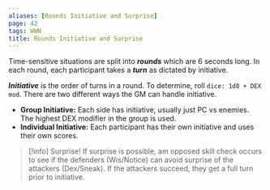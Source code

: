```yaml
---
aliases: [Rounds Initiative and Surprise]
page: 42
tags: WWN
title: Rounds Initiative and Surprise
---
```

Time-sensitive situations are split into ***rounds*** which are 6 seconds long. In each round, each participant takes a ***turn*** as dictated by initiative. 

***Initiative*** is the order of turns in a round. To determine, roll `dice: 1d8 + DEX mod`. There are two different ways the GM can handle initiative. 
- **Group Initiative:** Each side has initiative, usually just PC vs enemies. The highest DEX modifier in the group is used. 
- **Individual Initiative:** Each participant has their own initiative and uses their own scores. 

>[!info] Surprise!
> If surprise is possible, am opposed skill check occurs to see if the defenders (Wis/Notice) can avoid surprise of the attackers (Dex/Sneak). If the attackers succeed, they get a full turn prior to initiative.

